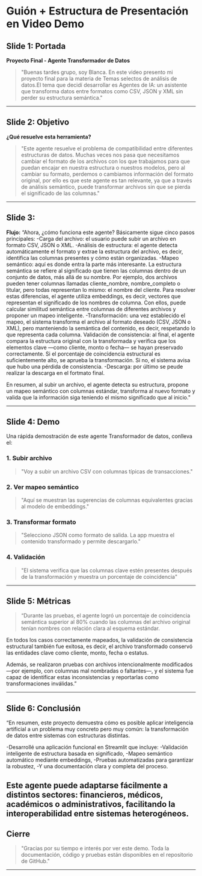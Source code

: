 
# Guión + Estructura de Presentación en Video Demo

## Slide 1: Portada
**Proyecto Final - Agente Transformador de Datos**
> "Buenas tardes grupo, soy Blanca. En este video presento mi proyecto final para la materia de Temas selectos de análisis de datos.El tema que decidí desarrollar es Agentes de IA: un asistente que transforma datos entre formatos como CSV, JSON y XML sin perder su estructura semántica."

---

## Slide 2: Objetivo
**¿Qué resuelve esta herramienta?**
> "Este agente resuelve el problema de compatibilidad entre diferentes estructuras de datos. Muchas veces nos pasa que necesitamos cambiar el formato de los archivos con los que trabajamos para que puedan encajar en nuestra estructura o nuestros modelos, pero al cambiar su formato, perdemos o cambiamos información del formato original, por ello es que este agente es tan relevante, ya que a través de análisis semántico, puede transformar archivos sin que se pierda el significado de las columnas."

---

## Slide 3:
**Flujo:**
“Ahora, ¿cómo funciona este agente?
Básicamente sigue cinco pasos principales:
-Carga del archivo: el usuario puede subir un archivo en formato CSV, JSON o XML.
-Análisis de estructura: el agente detecta automáticamente el formato y extrae la estructura del archivo, es decir, identifica las columnas presentes y cómo están organizadas.
-Mapeo semántico: aquí es donde entra la parte más interesante.
La estructura semántica se refiere al significado que tienen las columnas dentro de un conjunto de datos, más allá de su nombre.
Por ejemplo, dos archivos pueden tener columnas llamadas cliente_nombre, nombre_completo o titular, pero todas representan lo mismo: el nombre del cliente.
Para resolver estas diferencias, el agente utiliza embeddings, es decir, vectores que representan el significado de los nombres de columna.
Con ellos, puede calcular similitud semántica entre columnas de diferentes archivos y proponer un mapeo inteligente.
-Transformación: una vez establecido el mapeo, el sistema transforma el archivo al formato deseado (CSV, JSON o XML), pero manteniendo la semántica del contenido, es decir, respetando lo que representa cada columna.
Validación de consistencia: al final, el agente compara la estructura original con la transformada y verifica que los elementos clave —como cliente, monto o fecha— se hayan preservado correctamente.
Si el porcentaje de coincidencia estructural es suficientemente alto, se aprueba la transformación.
Si no, el sistema avisa que hubo una pérdida de consistencia.
-Descarga: por último se peude realizar la descarga en el fortmato final.

En resumen, al subir un archivo, el agente detecta su estructura, propone un mapeo semántico con columnas estándar, transforma al nuevo formato y valida que la información siga teniendo el mismo significado que al inicio."

---

## Slide 4: Demo
Una rápida demostración de este agente Transformador de datos, conlleva el:

### 1. Subir archivo
> "Voy a subir un archivo CSV con columnas típicas de transacciones."

### 2. Ver mapeo semántico
> "Aquí se muestran las sugerencias de columnas equivalentes gracias al modelo de embeddings."


### 3. Transformar formato
> "Selecciono JSON como formato de salida. La app muestra el contenido transformado y permite descargarlo."

### 4. Validación
> "El sistema verifica que las columnas clave estén presentes después de la transformación y muestra un porcentaje de coincidencia"

---

## Slide 5: Métricas
> “Durante las pruebas, el agente logró un porcentaje de coincidencia semántica superior al 80% cuando las columnas del archivo original tenían nombres con relación clara al esquema estándar.

En todos los casos correctamente mapeados, la validación de consistencia estructural también fue exitosa, es decir, el archivo transformado conservó las entidades clave como cliente, monto, fecha o estatus.

Además, se realizaron pruebas con archivos intencionalmente modificados —por ejemplo, con columnas mal nombradas o faltantes—, y el sistema fue capaz de identificar estas inconsistencias y reportarlas como transformaciones inválidas.”

---

## Slide 6: Conclusión
“En resumen, este proyecto demuestra cómo es posible aplicar inteligencia artificial a un problema muy concreto pero muy común: la transformación de datos entre sistemas con estructuras distintas.

-Desarrollé una aplicación funcional en Streamlit que incluye:
-Validación inteligente de estructura basada en significado,
-Mapeo semántico automático mediante embeddings,
-Pruebas automatizadas para garantizar la robustez,
-Y una documentación clara y completa del proceso.

Este agente puede adaptarse fácilmente a distintos sectores: financieros, médicos, académicos o administrativos, facilitando la interoperabilidad entre sistemas heterogéneos.
---

## Cierre
> "Gracias por su tiempo e interés por ver este demo. Toda la documentación, código y pruebas están disponibles en el repositorio de GitHub."

---

